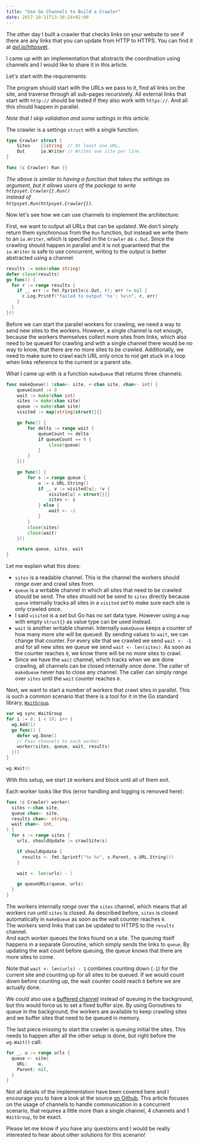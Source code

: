 ```yaml
---
title: "Use Go Channels to Build a Crawler"
date: 2017-10-11T13:38:24+02:00
---
```


The other day I built a crawler that checks links on your website to see if there are any links that you can update from HTTP to HTTPS.
You can find it at [qvl.io/httpsyet](https://qvl.io/httpsyet).

I came up with an implementation that abstracts the coordination using channels and I would like to share it in this article.<!--more-->

Let's start with the requirements:

The program should start with the URLs we pass to it, find all links on the site, and traverse through all sub-pages recursively.
All external links that start with `http://` should be tested if they also work with `https://`.
And all this should happen in parallel.

*Note that I skip validation and some settings in this article.*

The crawler is a settings `struct` with a single function.

```go
type Crawler struct {
	Sites    []string  // At least one URL.
	Out      io.Writer // Writes one site per line.
}

func (c Crawler) Run {}
```

*The above is similar to having a function that takes the settings as argument,
but it allows users of the package to write
<br>
`httpsyet.Crawler{}.Run()`
<br>
instead of
<br>
`httpsyet.Run(httpsyet.Crawler{})`.*

Now let's see how we can use channels to implement the architecture:

First, we want to output all URLs that can be updated.
We don't simply return them synchronous from the `Run` function,
but instead we write them to an `io.Writer`, which is specified in the `Crawler` as `c.Out`.
Since the crawling should happen in parallel and it is not guaranteed that the `io.Writer` is safe to use concurrent,
writing to the output is better abstracted using a channel:

```go
results := make(chan string)
defer close(results)
go func() {
  for r := range results {
    if _, err := fmt.Fprintln(c.Out, r); err != nil {
      c.Log.Printf("failed to output '%s': %v\n", r, err)
    }
  }
}()
```

Before we can start the parallel workers for crawling, we need a way to send new sites to the workers.
However, a single channel is not enough, because the workers themselves collect more sites from links, which also need to be queued for crawling and
with a single channel there would be no way to know, that there are no more sites to be crawled.
Additionally, we need to make sure to crawl each URL only once to not get stuck in a loop when links reference to the current or a parent site.

What I came up with is a function `makeQueue` that returns three channels:

```go
func makeQueue() (chan<- site, <-chan site, chan<- int) {
	queueCount := 0
	wait := make(chan int)
	sites := make(chan site)
	queue := make(chan site)
	visited := map[string]struct{}{}

	go func() {
		for delta := range wait {
			queueCount += delta
			if queueCount == 0 {
				close(queue)
			}
		}
	}()

	go func() {
		for s := range queue {
			u := s.URL.String()
			if _, v := visited[u]; !v {
				visited[u] = struct{}{}
				sites <- s
			} else {
				wait <- -1
			}
		}
		close(sites)
		close(wait)
	}()

	return queue, sites, wait
}
```

Let me explain what this does:

- `sites` is a readable channel. This is the channel the workers should *range* over and crawl sites from.
- `queue` is a writable channel in which all sites that need to be crawled should be send.
The sites should not be send to `sites` directly because `queue` internally tracks all sites in a `visited` *set* to make sure each site is only crawled once.
- I said `visited` is a *set* but Go has no *set* data type.
However using a `map` with empty `struct{}` as value type can be used instead.
- `wait` is another writable channel.
Internally `makeQueue` keeps a counter of how many more site will be queued.
By sending values to `wait`, we can change that counter.
For every site that we crawled we send `wait <- -1` and for all new sites we queue we send `wait <- len(sites)`.
As soon as the counter reaches `0`, we know there will be no more sites to crawl.
- Since we have the `wait` channel, which tracks when we are done crawling, all channels can be closed internally once done.
The caller of `makeQueue` never has to close any channel.
The caller can simply *range* over `sites` until the `wait` counter reaches `0`.

Next, we want to start a number of workers that crawl sites in parallel.
This is such a common scenario that there is a tool for it in the Go standard library, [`WaitGroup`](https://golang.org/pkg/sync/#WaitGroup).

```go
var wg sync.WaitGroup
for i := 0; i < 10; i++ {
  wg.Add(1)
  go func() {
    defer wg.Done()
    // Pass channels to each worker
    worker(sites, queue, wait, results)
  }()
}

wg.Wait()
```

With this setup, we start `10` workers and block until all of them exit.

Each worker looks like this (error handling and logging is removed here):

```go
func (c Crawler) worker(
  sites <-chan site,
  queue chan<- site,
  results chan<- string,
  wait chan<- int,
) {
  for s := range sites {
    urls, shouldUpdate := crawlSite(s)

    if shouldUpdate {
      results <- fmt.Sprintf("%v %v", s.Parent, s.URL.String())
    }

    wait <- len(urls) - 1

    go queueURLs(queue, urls)
  }
}
```

The workers internally *range* over the `sites` channel,
which means that all workers run until `sites` is closed.
As described before, `sites` is closed automatically in `makeQueue` as soon as the wait counter reaches `0`.
<br>
The workers send links that can be updated to HTTPS to the `results` channel.
<br>
And each worker queues the links found on a site.
The queuing itself happens in a separate Goroutine, which simply sends the links to `queue`.
By updating the wait count before queuing, the queue knows that there are more sites to come.

Note that `wait <- len(urls) - 1` combines counting down (`-1`) for the current site and counting up for all sites to be queued.
If we would count down before counting up, the wait counter could reach `0` before we are actually done.

We could also use a [buffered channel](https://gobyexample.com/channel-buffering) instead of queuing in the background,
but this would force us to set a fixed buffer size.
By using Goroutines to queue in the background, the workers are available to keep crawling sites and we buffer sites that need to be queued in memory.

The last piece missing to start the crawler is queuing initial the sites.
This needs to happen after all the other setup is done, but right before the `wg.Wait()` call:

```go
for _, u := range urls {
  queue <- site{
    URL:    u,
    Parent: nil,
  }
}
```

Not all details of the implementation have been covered here and I encourage you to have a look at the source [on Github](https://github.com/qvl/httpsyet).
This article focuses on the usage of channels to handle communication in a concurrent scenario, that requires a little more than a single channel, 4 channels and 1 `WaitGroup`, to be exact.

Please let me know if you have any questions and I would be really interested to hear about other solutions for this scenario!
